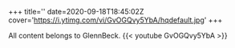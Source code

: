+++
title=''
date=2020-09-18T18:45:02Z
cover='https://i.ytimg.com/vi/GvOGQvy5YbA/hqdefault.jpg'
+++

All content belongs to GlennBeck.
{{< youtube GvOGQvy5YbA >}}
